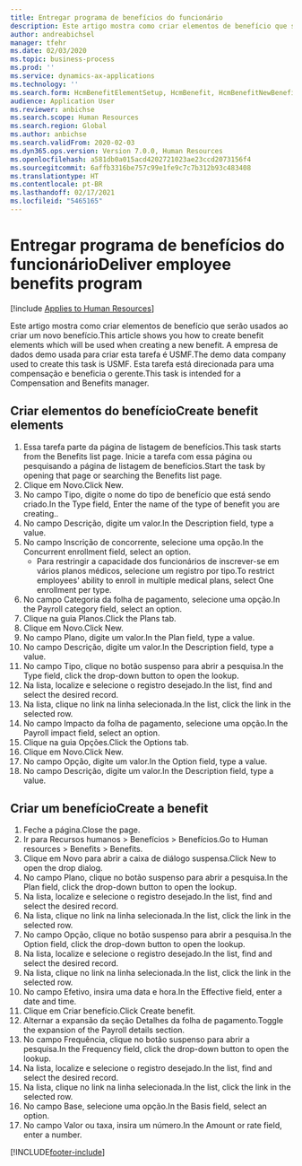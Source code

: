 ```yaml
---
title: Entregar programa de benefícios do funcionário
description: Este artigo mostra como criar elementos de benefício que serão usados ao criar um novo benefício.
author: andreabichsel
manager: tfehr
ms.date: 02/03/2020
ms.topic: business-process
ms.prod: ''
ms.service: dynamics-ax-applications
ms.technology: ''
ms.search.form: HcmBenefitElementSetup, HcmBenefit, HcmBenefitNewBenefit, HcmBenefitPlanLookup, BenefitWorkspace, HcmBenefitSummaryPart
audience: Application User
ms.reviewer: anbichse
ms.search.scope: Human Resources
ms.search.region: Global
ms.author: anbichse
ms.search.validFrom: 2020-02-03
ms.dyn365.ops.version: Version 7.0.0, Human Resources
ms.openlocfilehash: a581db0a015acd4202721023ae23ccd2073156f4
ms.sourcegitcommit: 6affb3316be757c99e1fe9c7c7b312b93c483408
ms.translationtype: HT
ms.contentlocale: pt-BR
ms.lasthandoff: 02/17/2021
ms.locfileid: "5465165"
---
```

# <a name="deliver-employee-benefits-program"></a><span data-ttu-id="28e77-103">Entregar programa de benefícios do funcionário</span><span class="sxs-lookup"><span data-stu-id="28e77-103">Deliver employee benefits program</span></span>

[!include [Applies to Human Resources](../includes/applies-to-hr.md)]

<span data-ttu-id="28e77-104">Este artigo mostra como criar elementos de benefício que serão usados ao criar um novo benefício.</span><span class="sxs-lookup"><span data-stu-id="28e77-104">This article shows you how to create benefit elements which will be used when creating a new benefit.</span></span> <span data-ttu-id="28e77-105">A empresa de dados demo usada para criar esta tarefa é USMF.</span><span class="sxs-lookup"><span data-stu-id="28e77-105">The demo data company used to create this task is USMF.</span></span> <span data-ttu-id="28e77-106">Esta tarefa está direcionada para uma compensação e beneficia o gerente.</span><span class="sxs-lookup"><span data-stu-id="28e77-106">This task is intended for a Compensation and Benefits manager.</span></span>


## <a name="create-benefit-elements"></a><span data-ttu-id="28e77-107">Criar elementos do benefício</span><span class="sxs-lookup"><span data-stu-id="28e77-107">Create benefit elements</span></span>
1. <span data-ttu-id="28e77-108">Essa tarefa parte da página de listagem de benefícios.</span><span class="sxs-lookup"><span data-stu-id="28e77-108">This task starts from the Benefits list page.</span></span> <span data-ttu-id="28e77-109">Inicie a tarefa com essa página ou pesquisando a página de listagem de benefícios.</span><span class="sxs-lookup"><span data-stu-id="28e77-109">Start the task by opening that page or searching the Benefits list page.</span></span>
2. <span data-ttu-id="28e77-110">Clique em Novo.</span><span class="sxs-lookup"><span data-stu-id="28e77-110">Click New.</span></span>
3. <span data-ttu-id="28e77-111">No campo Tipo, digite o nome do tipo de benefício que está sendo criado.</span><span class="sxs-lookup"><span data-stu-id="28e77-111">In the Type field, Enter the name of the type of benefit you are creating..</span></span>
4. <span data-ttu-id="28e77-112">No campo Descrição, digite um valor.</span><span class="sxs-lookup"><span data-stu-id="28e77-112">In the Description field, type a value.</span></span>
5. <span data-ttu-id="28e77-113">No campo Inscrição de concorrente, selecione uma opção.</span><span class="sxs-lookup"><span data-stu-id="28e77-113">In the Concurrent enrollment field, select an option.</span></span>
    * <span data-ttu-id="28e77-114">Para restringir a capacidade dos funcionários de inscrever-se em vários planos médicos, selecione um registro por tipo.</span><span class="sxs-lookup"><span data-stu-id="28e77-114">To restrict employees' ability to enroll in multiple medical plans, select One enrollment per type.</span></span>  
6. <span data-ttu-id="28e77-115">No campo Categoria da folha de pagamento, selecione uma opção.</span><span class="sxs-lookup"><span data-stu-id="28e77-115">In the Payroll category field, select an option.</span></span>
7. <span data-ttu-id="28e77-116">Clique na guia Planos.</span><span class="sxs-lookup"><span data-stu-id="28e77-116">Click the Plans tab.</span></span>
8. <span data-ttu-id="28e77-117">Clique em Novo.</span><span class="sxs-lookup"><span data-stu-id="28e77-117">Click New.</span></span>
9. <span data-ttu-id="28e77-118">No campo Plano, digite um valor.</span><span class="sxs-lookup"><span data-stu-id="28e77-118">In the Plan field, type a value.</span></span>
10. <span data-ttu-id="28e77-119">No campo Descrição, digite um valor.</span><span class="sxs-lookup"><span data-stu-id="28e77-119">In the Description field, type a value.</span></span>
11. <span data-ttu-id="28e77-120">No campo Tipo, clique no botão suspenso para abrir a pesquisa.</span><span class="sxs-lookup"><span data-stu-id="28e77-120">In the Type field, click the drop-down button to open the lookup.</span></span>
12. <span data-ttu-id="28e77-121">Na lista, localize e selecione o registro desejado.</span><span class="sxs-lookup"><span data-stu-id="28e77-121">In the list, find and select the desired record.</span></span>
13. <span data-ttu-id="28e77-122">Na lista, clique no link na linha selecionada.</span><span class="sxs-lookup"><span data-stu-id="28e77-122">In the list, click the link in the selected row.</span></span>
14. <span data-ttu-id="28e77-123">No campo Impacto da folha de pagamento, selecione uma opção.</span><span class="sxs-lookup"><span data-stu-id="28e77-123">In the Payroll impact field, select an option.</span></span>
15. <span data-ttu-id="28e77-124">Clique na guia Opções.</span><span class="sxs-lookup"><span data-stu-id="28e77-124">Click the Options tab.</span></span>
16. <span data-ttu-id="28e77-125">Clique em Novo.</span><span class="sxs-lookup"><span data-stu-id="28e77-125">Click New.</span></span>
17. <span data-ttu-id="28e77-126">No campo Opção, digite um valor.</span><span class="sxs-lookup"><span data-stu-id="28e77-126">In the Option field, type a value.</span></span>
18. <span data-ttu-id="28e77-127">No campo Descrição, digite um valor.</span><span class="sxs-lookup"><span data-stu-id="28e77-127">In the Description field, type a value.</span></span>

## <a name="create-a-benefit"></a><span data-ttu-id="28e77-128">Criar um benefício</span><span class="sxs-lookup"><span data-stu-id="28e77-128">Create a benefit</span></span>
1. <span data-ttu-id="28e77-129">Feche a página.</span><span class="sxs-lookup"><span data-stu-id="28e77-129">Close the page.</span></span>
2. <span data-ttu-id="28e77-130">Ir para Recursos humanos > Benefícios > Benefícios.</span><span class="sxs-lookup"><span data-stu-id="28e77-130">Go to Human resources > Benefits > Benefits.</span></span>
3. <span data-ttu-id="28e77-131">Clique em Novo para abrir a caixa de diálogo suspensa.</span><span class="sxs-lookup"><span data-stu-id="28e77-131">Click New to open the drop dialog.</span></span>
4. <span data-ttu-id="28e77-132">No campo Plano, clique no botão suspenso para abrir a pesquisa.</span><span class="sxs-lookup"><span data-stu-id="28e77-132">In the Plan field, click the drop-down button to open the lookup.</span></span>
5. <span data-ttu-id="28e77-133">Na lista, localize e selecione o registro desejado.</span><span class="sxs-lookup"><span data-stu-id="28e77-133">In the list, find and select the desired record.</span></span>
6. <span data-ttu-id="28e77-134">Na lista, clique no link na linha selecionada.</span><span class="sxs-lookup"><span data-stu-id="28e77-134">In the list, click the link in the selected row.</span></span>
7. <span data-ttu-id="28e77-135">No campo Opção, clique no botão suspenso para abrir a pesquisa.</span><span class="sxs-lookup"><span data-stu-id="28e77-135">In the Option field, click the drop-down button to open the lookup.</span></span>
8. <span data-ttu-id="28e77-136">Na lista, localize e selecione o registro desejado.</span><span class="sxs-lookup"><span data-stu-id="28e77-136">In the list, find and select the desired record.</span></span>
9. <span data-ttu-id="28e77-137">Na lista, clique no link na linha selecionada.</span><span class="sxs-lookup"><span data-stu-id="28e77-137">In the list, click the link in the selected row.</span></span>
10. <span data-ttu-id="28e77-138">No campo Efetivo, insira uma data e hora.</span><span class="sxs-lookup"><span data-stu-id="28e77-138">In the Effective field, enter a date and time.</span></span>
11. <span data-ttu-id="28e77-139">Clique em Criar benefício.</span><span class="sxs-lookup"><span data-stu-id="28e77-139">Click Create benefit.</span></span>
12. <span data-ttu-id="28e77-140">Alternar a expansão da seção Detalhes da folha de pagamento.</span><span class="sxs-lookup"><span data-stu-id="28e77-140">Toggle the expansion of the Payroll details section.</span></span>
13. <span data-ttu-id="28e77-141">No campo Frequência, clique no botão suspenso para abrir a pesquisa.</span><span class="sxs-lookup"><span data-stu-id="28e77-141">In the Frequency field, click the drop-down button to open the lookup.</span></span>
14. <span data-ttu-id="28e77-142">Na lista, localize e selecione o registro desejado.</span><span class="sxs-lookup"><span data-stu-id="28e77-142">In the list, find and select the desired record.</span></span>
15. <span data-ttu-id="28e77-143">Na lista, clique no link na linha selecionada.</span><span class="sxs-lookup"><span data-stu-id="28e77-143">In the list, click the link in the selected row.</span></span>
16. <span data-ttu-id="28e77-144">No campo Base, selecione uma opção.</span><span class="sxs-lookup"><span data-stu-id="28e77-144">In the Basis field, select an option.</span></span>
17. <span data-ttu-id="28e77-145">No campo Valor ou taxa, insira um número.</span><span class="sxs-lookup"><span data-stu-id="28e77-145">In the Amount or rate field, enter a number.</span></span>



[!INCLUDE[footer-include](../includes/footer-banner.md)]